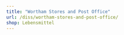 ```yaml
---
title: "Wortham Stores and Post Office"
url: /diss/wortham-stores-and-post-office/
shop: Lebensmittel
---
```

